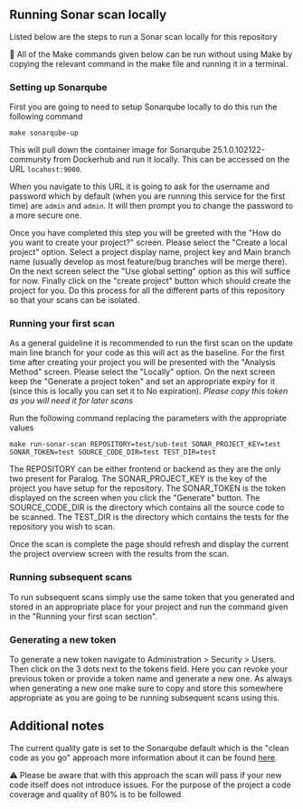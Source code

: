 ## Running Sonar scan locally

Listed below are the steps to run a Sonar scan locally for this repository

:large_blue_circle: All of the Make commands given below can be run without using Make by copying the relevant command in the make file and running it in a terminal.

### Setting up Sonarqube

First you are going to need to setup Sonarqube locally to do this run the following command

```
make sonarqube-up
```

This will pull down the container image for Sonarqube 25.1.0.102122-community from Dockerhub and run it locally. This can be accessed on the URL `locahost:9000`.

When you navigate to this URL it is going to ask for the username and password which by default (when you are running this service for the first time) are `admin` and `admin`. It will then prompt you to change the password to a more secure one.

Once you have completed this step you will be greeted with the "How do you want to create your project?" screen. Please select the "Create a local project" option. Select a project display name, project key and Main branch name (usually develop as most feature/bug branches will be merge there). On the next screen select the "Use global setting" option as this will suffice for now. Finally click on the "create project" button which should create the project for you. Do this process for all the different parts of this repository so that your scans can be isolated.

### Running your first scan

As a general guideline it is recommended to run the first scan on the update main line branch for your code as this will act as the baseline. For the first time after creating your project you will be presented with the "Analysis Method" screen. Please select the "Locally" option. On the next screen keep the "Generate a project token" and set an appropriate expiry for it (since this is locally you can set it to No expiration). _Please copy this token as you will need it for later scans_

Run the following command replacing the parameters with the appropriate values

```
make run-sonar-scan REPOSITORY=test/sub-test SONAR_PROJECT_KEY=test SONAR_TOKEN=test SOURCE_CODE_DIR=test TEST_DIR=test
```

The REPOSITORY can be either frontend or backend as they are the only two present for Paralog.
The SONAR_PROJECT_KEY is the key of the project you have setup for the repository.
The SONAR_TOKEN is the token displayed on the screen when you click the "Generate" button.
The SOURCE_CODE_DIR is the directory which contains all the source code to be scanned.
The TEST_DIR is the directory which contains the tests for the repository you wish to scan.

Once the scan is complete the page should refresh and display the current the project overview screen with the results from the scan.

### Running subsequent scans

To run subsequent scans simply use the same token that you generated and stored in an appropriate place for your project and run the command given in the "Running your first scan section".

### Generating a new token

To generate a new token navigate to Administration > Security > Users. Then click on the 3 dots next to the tokens field. Here you can revoke your previous token or provide a token name and generate a new one. As always when generating a new one make sure to copy and store this somewhere appropriate as you are going to be running subsequent scans using this.

## Additional notes

The current quality gate is set to the Sonarqube default which is the "clean code as you go" approach more information about it can be found [here](https://docs.sonarsource.com/sonarqube-community-build/core-concepts/clean-as-you-code/introduction/).

:warning: Please be aware that with this approach the scan will pass if your new code itself does not introduce issues. For the purpose of the project a code coverage and quality of 80% is to be followed.